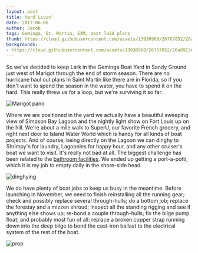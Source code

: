 ```yaml
---
layout: post
title: Hard Livin'
date: 2017-06-06
author: Jacob
tags: Geminga, St. Martin, SXM, best laid plans
thumb: https://cloud.githubusercontent.com/assets/13930968/26767852/26a0913e-4969-11e7-87a9-5097564aa3d8.jpg
backgrounds:
- https://cloud.githubusercontent.com/assets/13930968/26767852/26a0913e-4969-11e7-87a9-5097564aa3d8.jpg
---
```


So we've decided to keep Lark in the Geminga Boat Yard in Sandy Ground just west of Marigot through the end of storm season.  There are no hurricane haul out plans in Saint Martin like there are in Florida, so if you don't want to spend the season in the water, you have to spend it on the hard.  This really threw us for a loop, but we're surviving it so far.  

![Marigot pano](https://cloud.githubusercontent.com/assets/13930968/26767846/2221b37c-4969-11e7-824c-49a7a7995298.jpg)

Where we are positioned in the yard we actually have a beautiful sweeping view of Simpson Bay Lagoon and the nightly light show on Fort Louis up on the hill.  We're about a mile walk to SuperU, our favorite French grocery, and right next door to Island Water World which is handy for all kinds of boat projects.  And of course, being directly on the Lagoon we can dinghy to Shrimpy's for laundry, Lagoonies for happy hour, and any other cruiser's boat we want to visit.  It's really not bad at all.  The biggest challenge has been related to the [bathroom facilities](http://www.svlark.com/2017/04/potty-problems.html).  We ended up getting a port-a-potti, which it is my job to empty daily in the shore-side head.  

![dinghying](https://cloud.githubusercontent.com/assets/13930968/26767847/245f7728-4969-11e7-968c-5c16ac463a68.jpg)

We do have plenty of boat jobs to keep us busy in the meantime.  Before launching in November, we need to finish reinstalling all the running gear; check and possibly replace several through-hulls; do a bottom job; replace the forestay and a mizzen shroud; inspect all the standing rigging and see if anything else shows up; re-bond a couple through-hulls; fix the bilge pump float; and probably most fun of all: replace a broken copper strap running down into the deep bilge to bond the cast-iron ballast to the electrical system of the rest of the boat.  

![prop](https://user-images.githubusercontent.com/13930968/26859653-da32d39c-4afe-11e7-92b9-6f9fa452bcc9.jpg)
